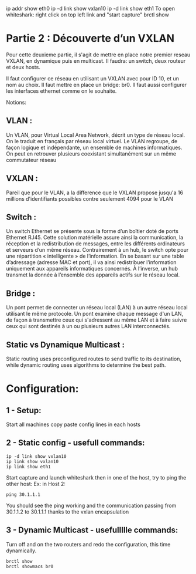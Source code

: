 ip addr show eth0
ip -d link show vxlan10
ip -d link show eth1
To open whiteshark: right click on top left link and "start capture"
brctl show


# Partie 2 : Découverte d’un VXLAN

Pour cette deuxieme partie, il s'agit de mettre en place notre premier reseau VXLAN, en dynamique puis en multicast.
Il faudra: un switch, deux routeur et deux hosts.

Il faut configurer ce réseau en utilisant un VXLAN avec pour ID 10, et un nom au choix.
Il faut mettre en place un bridge: br0.
Il faut aussi configurer les interfaces ethernet comme on le souhaite.


Notions:

## VLAN :
Un VLAN, pour Virtual Local Area Network, décrit un type de réseau local. On le traduit en français par réseau local virtuel.
Le VLAN regroupe, de façon logique et indépendante, un ensemble de machines informatiques. On peut en retrouver plusieurs coexistant simultanément sur un même commutateur réseau

## VXLAN :
Pareil que pour le VLAN, a la difference que le VXLAN propose jusqu'a 16 millions d'identifiants  possibles contre seulement 4094 pour le VLAN

## Switch :
Un switch Ethernet se présente sous la forme d’un boîtier doté de ports Ethernet RJ45. Cette solution matérielle assure ainsi la communication, la réception et la redistribution de messages, entre les différents ordinateurs et serveurs d’un même réseau. Contrairement à un hub, le switch opte pour une répartition « intelligente » de l’information. En se basant sur une table d’adressage (adresse MAC et port), il va ainsi redistribuer l’information uniquement aux appareils informatiques concernés. À l’inverse, un hub transmet la donnée à l’ensemble des appareils actifs sur le réseau local.

## Bridge :
Un pont permet de connecter un réseau local (LAN) à un autre réseau local utilisant le même protocole.
Un pont examine chaque message d'un LAN, de façon à transmettre ceux qui s'adressent au même LAN et à faire suivre ceux qui sont destinés à un ou plusieurs autres LAN interconnectés.


## Static vs Dynamique Multicast : 
Static routing uses preconfigured routes to send traffic to its destination, while dynamic routing uses algorithms to determine the best path.


# Configuration:

## 1 - Setup:
Start all machines
copy paste config lines in each hosts

## 2 - Static config - usefull commands:
```
ip -d link show vxlan10
ip link show vxlan10
ip link show eth1
```
Start capture and launch whiteshark
then in one of the host, try to ping the other host:
Ex: in Host 2:
```
ping 30.1.1.1
```
You should see the ping working and the communication passing from 30.1.1.2 to 30.1.1.1 thanks to the vxlan encapsulation

## 3 - Dynamic Multicast - usefullllle commands:

Turn off and on the two routers and redo the configuration, this time dynamically.
```
brctl show
brctl showmacs br0
```

